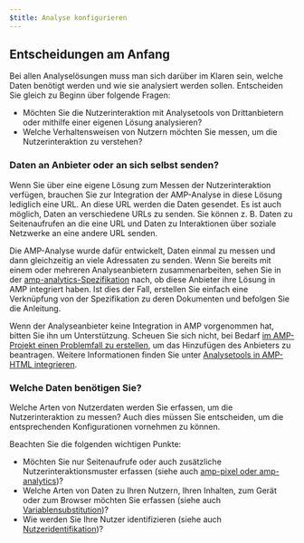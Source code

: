 ```yaml
---
$title: Analyse konfigurieren
---
```


## Entscheidungen am Anfang

Bei allen Analyselösungen muss man sich darüber im Klaren sein, welche Daten benötigt werden und wie sie analysiert werden sollen. Entscheiden Sie gleich zu Beginn über folgende Fragen:

* Möchten Sie die Nutzerinteraktion mit Analysetools von Drittanbietern oder mithilfe einer eigenen Lösung analysieren?
* Welche Verhaltensweisen von Nutzern möchten Sie messen, um die Nutzerinteraktion zu verstehen?

### Daten an Anbieter oder an sich selbst senden?

Wenn Sie über eine eigene Lösung zum Messen der Nutzerinteraktion verfügen, brauchen Sie zur Integration der AMP-Analyse in diese Lösung lediglich eine URL. An diese URL werden die Daten gesendet.
Es ist auch möglich, Daten an verschiedene URLs zu senden. Sie können z. B. Daten zu Seitenaufrufen an die eine URL und Daten zu Interaktionen über soziale Netzwerke an eine andere URL senden.

Die AMP-Analyse wurde dafür entwickelt, Daten einmal zu messen und dann gleichzeitig an viele Adressaten zu senden.
Wenn Sie bereits mit einem oder mehreren Analyseanbietern zusammenarbeiten, sehen Sie in der [amp-analytics-Spezifikation](/docs/reference/extended/amp-analytics.html) nach, ob diese Anbieter ihre Lösung in AMP integriert haben. Ist dies der Fall, erstellen Sie einfach eine Verknüpfung von der Spezifikation zu deren Dokumenten und befolgen Sie die Anleitung.

Wenn der Analyseanbieter keine Integration in AMP vorgenommen hat, bitten Sie ihn um Unterstützung.
Scheuen Sie sich nicht, bei Bedarf [im AMP-Projekt einen Problemfall zu erstellen](https://github.com/ampproject/amphtml/issues/new), um das Hinzufügen des Anbieters zu beantragen.
Weitere Informationen finden Sie unter [Analysetools in AMP-HTML integrieren](https://github.com/ampproject/amphtml/blob/master/extensions/amp-analytics/integrating-analytics.md).

### Welche Daten benötigen Sie?

Welche Arten von Nutzerdaten werden Sie erfassen, um die Nutzerinteraktion zu messen?
Auch dies müssen Sie entscheiden, um die entsprechenden Konfigurationen vornehmen zu können.

Beachten Sie die folgenden wichtigen Punkte:

* Möchten Sie nur Seitenaufrufe oder auch zusätzliche Nutzerinteraktionsmuster erfassen (siehe auch [amp-pixel oder amp-analytics](/docs/guides/analytics/analytics_basics.html#use-amp-pixel-or-amp-analytics))?
* Welche Arten von Daten zu Ihren Nutzern, Ihren Inhalten, zum Gerät oder zum Browser möchten Sie erfassen (siehe auch [Variablensubstitution](/docs/guides/analytics/analytics_basics.html#variable-substition))?
* Wie werden Sie Ihre Nutzer identifizieren (siehe auch [Nutzeridentifikation](/docs/guides/analytics/analytics_basics.html#user-identification))?

